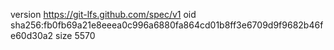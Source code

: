 version https://git-lfs.github.com/spec/v1
oid sha256:fb0fb69a21e8eeea0c996a6880fa864cd01b8ff3e6709d9f9682b46fe60d30a2
size 5570
